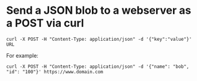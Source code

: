 # Send a JSON blob to a webserver as a POST via curl

`curl -X POST -H "Content-Type: application/json" -d '{"key":"value"}' URL`

For example:

`curl -X POST -H "Content-Type: application/json" -d '{"name": "bob", "id": "100"}' https://www.domain.com`
